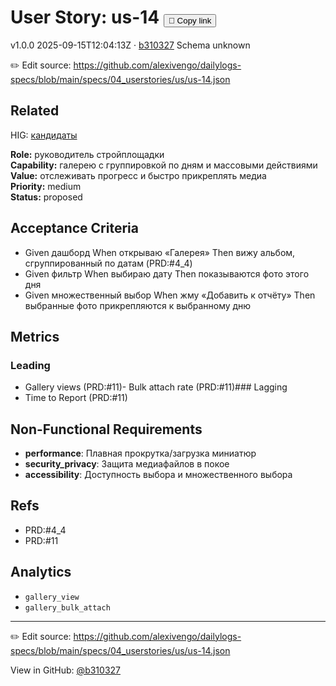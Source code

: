 # User Story: us-14 <button class="copy-link" aria-label="Copy page link" onclick="window.spechubCopyLink && window.spechubCopyLink()">🔗 Copy link</button>

<p class="badges">
  <span class="badge version">v1.0.0</span>
  <span class="badge build">2025-09-15T12:04:13Z · <a href="https://github.com/alexivengo/dailylogs-specs/commit/b310327" target="_blank" rel="noopener" class="sha">b310327</a></span>
  <span class="badge schema unknown">Schema unknown</span>
</p>

✏️ Edit source: https://github.com/alexivengo/dailylogs-specs/blob/main/specs/04_userstories/us/us-14.json
## Related
<p>
</p>
HIG: <span class="chip"><a href="../hig/us-14.md">кандидаты</a></span>

**Role:** руководитель стройплощадки  
**Capability:** галерею с группировкой по дням и массовыми действиями  
**Value:** отслеживать прогресс и быстро прикреплять медиа  
**Priority:** medium  
**Status:** proposed

## Acceptance Criteria
- Given дашборд When открываю «Галерея» Then вижу альбом, сгруппированный по датам (PRD:#4_4)
- Given фильтр When выбираю дату Then показываются фото этого дня
- Given множественный выбор When жму «Добавить к отчёту» Then выбранные фото прикрепляются к выбранному дню

## Metrics
### Leading
- Gallery views (PRD:#11)- Bulk attach rate (PRD:#11)### Lagging
- Time to Report (PRD:#11)
## Non-Functional Requirements
- **performance**: Плавная прокрутка/загрузка миниатюр
- **security_privacy**: Защита медиафайлов в покое
- **accessibility**: Доступность выбора и множественного выбора

## Refs
- PRD:#4_4
- PRD:#11

## Analytics
- `gallery_view`
- `gallery_bulk_attach`

---
✏️ Edit source: https://github.com/alexivengo/dailylogs-specs/blob/main/specs/04_userstories/us/us-14.json

<p class="page-meta">
  View in GitHub: <a href="https://github.com/alexivengo/dailylogs-specs/commit/b310327" target="_blank" rel="noopener">@b310327</a></p>
